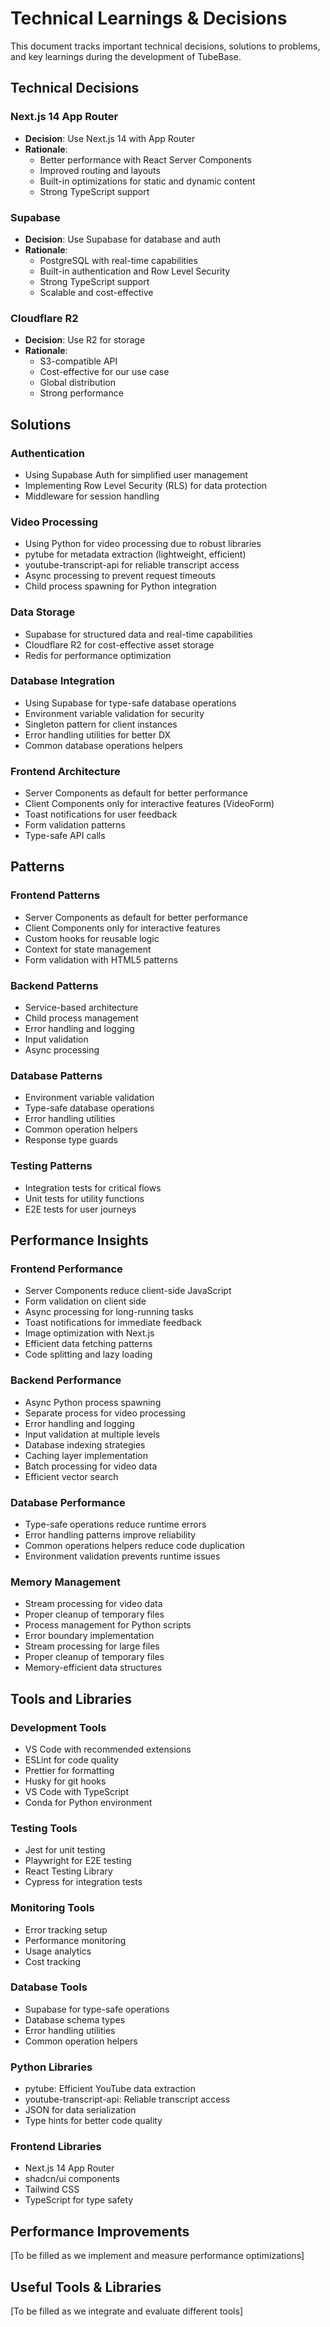 # Technical Learnings & Decisions

This document tracks important technical decisions, solutions to problems, and key learnings during the development of TubeBase.

## Technical Decisions

### Next.js 14 App Router
- **Decision**: Use Next.js 14 with App Router
- **Rationale**: 
  - Better performance with React Server Components
  - Improved routing and layouts
  - Built-in optimizations for static and dynamic content
  - Strong TypeScript support

### Supabase
- **Decision**: Use Supabase for database and auth
- **Rationale**:
  - PostgreSQL with real-time capabilities
  - Built-in authentication and Row Level Security
  - Strong TypeScript support
  - Scalable and cost-effective

### Cloudflare R2
- **Decision**: Use R2 for storage
- **Rationale**:
  - S3-compatible API
  - Cost-effective for our use case
  - Global distribution
  - Strong performance

## Solutions
### Authentication
- Using Supabase Auth for simplified user management
- Implementing Row Level Security (RLS) for data protection
- Middleware for session handling

### Video Processing
- Using Python for video processing due to robust libraries
- pytube for metadata extraction (lightweight, efficient)
- youtube-transcript-api for reliable transcript access
- Async processing to prevent request timeouts
- Child process spawning for Python integration

### Data Storage
- Supabase for structured data and real-time capabilities
- Cloudflare R2 for cost-effective asset storage
- Redis for performance optimization

### Database Integration
- Using Supabase for type-safe database operations
- Environment variable validation for security
- Singleton pattern for client instances
- Error handling utilities for better DX
- Common database operations helpers

### Frontend Architecture
- Server Components as default for better performance
- Client Components only for interactive features (VideoForm)
- Toast notifications for user feedback
- Form validation patterns
- Type-safe API calls

## Patterns
### Frontend Patterns
- Server Components as default for better performance
- Client Components only for interactive features
- Custom hooks for reusable logic
- Context for state management
- Form validation with HTML5 patterns

### Backend Patterns
- Service-based architecture
- Child process management
- Error handling and logging
- Input validation
- Async processing

### Database Patterns
- Environment variable validation
- Type-safe database operations
- Error handling utilities
- Common operation helpers
- Response type guards

### Testing Patterns
- Integration tests for critical flows
- Unit tests for utility functions
- E2E tests for user journeys

## Performance Insights
### Frontend Performance
- Server Components reduce client-side JavaScript
- Form validation on client side
- Async processing for long-running tasks
- Toast notifications for immediate feedback
- Image optimization with Next.js
- Efficient data fetching patterns
- Code splitting and lazy loading

### Backend Performance
- Async Python process spawning
- Separate process for video processing
- Error handling and logging
- Input validation at multiple levels
- Database indexing strategies
- Caching layer implementation
- Batch processing for video data
- Efficient vector search

### Database Performance
- Type-safe operations reduce runtime errors
- Error handling patterns improve reliability
- Common operations helpers reduce code duplication
- Environment validation prevents runtime issues

### Memory Management
- Stream processing for video data
- Proper cleanup of temporary files
- Process management for Python scripts
- Error boundary implementation
- Stream processing for large files
- Proper cleanup of temporary files
- Memory-efficient data structures

## Tools and Libraries
### Development Tools
- VS Code with recommended extensions
- ESLint for code quality
- Prettier for formatting
- Husky for git hooks
- VS Code with TypeScript
- Conda for Python environment

### Testing Tools
- Jest for unit testing
- Playwright for E2E testing
- React Testing Library
- Cypress for integration tests

### Monitoring Tools
- Error tracking setup
- Performance monitoring
- Usage analytics
- Cost tracking

### Database Tools
- Supabase for type-safe operations
- Database schema types
- Error handling utilities
- Common operation helpers

### Python Libraries
- pytube: Efficient YouTube data extraction
- youtube-transcript-api: Reliable transcript access
- JSON for data serialization
- Type hints for better code quality

### Frontend Libraries
- Next.js 14 App Router
- shadcn/ui components
- Tailwind CSS
- TypeScript for type safety

## Performance Improvements

[To be filled as we implement and measure performance optimizations]

## Useful Tools & Libraries

[To be filled as we integrate and evaluate different tools]
